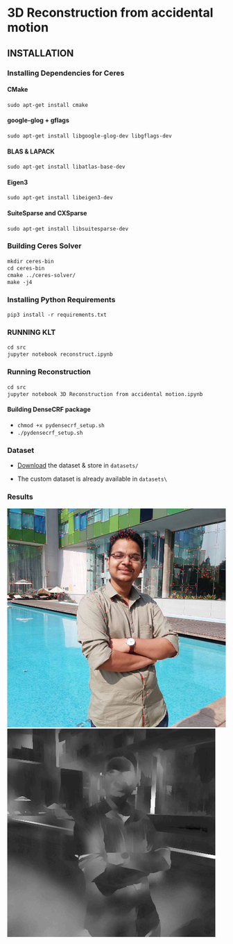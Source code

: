 # 3D Reconstruction from accidental motion

## INSTALLATION

### Installing Dependencies for Ceres

#### CMake
    sudo apt-get install cmake
#### google-glog + gflags
    sudo apt-get install libgoogle-glog-dev libgflags-dev
#### BLAS & LAPACK
    sudo apt-get install libatlas-base-dev
#### Eigen3
    sudo apt-get install libeigen3-dev
#### SuiteSparse and CXSparse 
    sudo apt-get install libsuitesparse-dev

### Building Ceres Solver

    mkdir ceres-bin
    cd ceres-bin
    cmake ../ceres-solver/
    make -j4

### Installing Python Requirements

    pip3 install -r requirements.txt

### RUNNING  KLT

    cd src
    jupyter notebook reconstruct.ipynb 

### Running Reconstruction
    cd src
    jupyter notebook 3D Reconstruction from accidental motion.ipynb

#### Building DenseCRF package
- `chmod +x pydensecrf_setup.sh`
- `./pydensecrf_setup.sh` 

### Dataset

- [Download](https://umich.box.com/shared/static/bnqgx0an4v1b0ioq80sejb7rfiuku8iy.zip) the dataset & store in `datasets/`

- The custom dataset is already available in `datasets\`

### Results 
![Optical FLow](./output/optical_flow.png)
![Dense Map](./output/final.png)